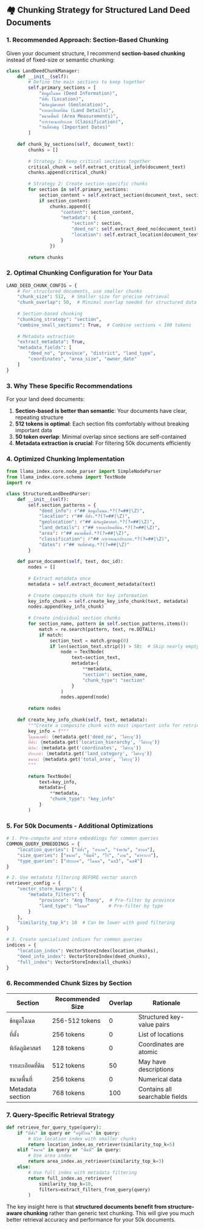 ## 🏘️ Chunking Strategy for Structured Land Deed Documents

### **1. Recommended Approach: Section-Based Chunking**

Given your document structure, I recommend **section-based chunking** instead of fixed-size or semantic chunking:

```python
class LandDeedChunkManager:
    def __init__(self):
        # Define the main sections to keep together
        self.primary_sections = [
            "ข้อมูลโฉนด (Deed Information)",
            "ที่ตั้ง (Location)", 
            "พิกัดภูมิศาสตร์ (Geolocation)",
            "รายละเอียดที่ดิน (Land Details)",
            "ขนาดพื้นที่ (Area Measurements)",
            "การจำแนกประเภท (Classification)",
            "วันที่สำคัญ (Important Dates)"
        ]
        
    def chunk_by_sections(self, document_text):
        chunks = []
        
        # Strategy 1: Keep critical sections together
        critical_chunk = self.extract_critical_info(document_text)
        chunks.append(critical_chunk)
        
        # Strategy 2: Create section-specific chunks
        for section in self.primary_sections:
            section_content = self.extract_section(document_text, section)
            if section_content:
                chunks.append({
                    "content": section_content,
                    "metadata": {
                        "section": section,
                        "deed_no": self.extract_deed_no(document_text),
                        "location": self.extract_location(document_text)
                    }
                })
        
        return chunks
```

### **2. Optimal Chunking Configuration for Your Data**

```python
LAND_DEED_CHUNK_CONFIG = {
    # For structured documents, use smaller chunks
    "chunk_size": 512,  # Smaller size for precise retrieval
    "chunk_overlap": 50,  # Minimal overlap needed for structured data
    
    # Section-based chunking
    "chunking_strategy": "section",
    "combine_small_sections": True,  # Combine sections < 100 tokens
    
    # Metadata extraction
    "extract_metadata": True,
    "metadata_fields": [
        "deed_no", "province", "district", "land_type",
        "coordinates", "area_size", "owner_date"
    ]
}
```

### **3. Why These Specific Recommendations**

For your land deed documents:

1. **Section-based is better than semantic**: Your documents have clear, repeating structure
2. **512 tokens is optimal**: Each section fits comfortably without breaking important data
3. **50 token overlap**: Minimal overlap since sections are self-contained
4. **Metadata extraction is crucial**: For filtering 50k documents efficiently

### **4. Optimized Chunking Implementation**

```python
from llama_index.core.node_parser import SimpleNodeParser
from llama_index.core.schema import TextNode
import re

class StructuredLandDeedParser:
    def __init__(self):
        self.section_patterns = {
            "deed_info": r"## ข้อมูลโฉนด.*?(?=##|\Z)",
            "location": r"## ที่ตั้ง.*?(?=##|\Z)",
            "geolocation": r"## พิกัดภูมิศาสตร์.*?(?=##|\Z)",
            "land_details": r"## รายละเอียดที่ดิน.*?(?=##|\Z)",
            "area": r"## ขนาดพื้นที่.*?(?=##|\Z)",
            "classification": r"## การจำแนกประเภท.*?(?=##|\Z)",
            "dates": r"## วันที่สำคัญ.*?(?=##|\Z)"
        }
    
    def parse_document(self, text, doc_id):
        nodes = []
        
        # Extract metadata once
        metadata = self.extract_document_metadata(text)
        
        # Create composite chunk for key information
        key_info_chunk = self.create_key_info_chunk(text, metadata)
        nodes.append(key_info_chunk)
        
        # Create individual section chunks
        for section_name, pattern in self.section_patterns.items():
            match = re.search(pattern, text, re.DOTALL)
            if match:
                section_text = match.group(0)
                if len(section_text.strip()) > 50:  # Skip nearly empty sections
                    node = TextNode(
                        text=section_text,
                        metadata={
                            **metadata,
                            "section": section_name,
                            "chunk_type": "section"
                        }
                    )
                    nodes.append(node)
        
        return nodes
    
    def create_key_info_chunk(self, text, metadata):
        """Create a composite chunk with most important info for retrieval"""
        key_info = f"""
        โฉนดเลขที่: {metadata.get('deed_no', 'ไม่ระบุ')}
        ที่ตั้ง: {metadata.get('location_hierarchy', 'ไม่ระบุ')}
        พิกัด: {metadata.get('coordinates', 'ไม่ระบุ')}
        ประเภท: {metadata.get('land_category', 'ไม่ระบุ')}
        ขนาด: {metadata.get('total_area', 'ไม่ระบุ')}
        """
        
        return TextNode(
            text=key_info,
            metadata={
                **metadata,
                "chunk_type": "key_info"
            }
        )
```

### **5. For 50k Documents - Additional Optimizations**

```python
# 1. Pre-compute and store embeddings for common queries
COMMON_QUERY_EMBEDDINGS = {
    "location_queries": ["ที่ตั้ง", "อำเภอ", "จังหวัด", "ตำบล"],
    "size_queries": ["ขนาด", "พื้นที่", "ไร่", "งาน", "ตารางวา"],
    "type_queries": ["ประเภท", "โฉนด", "นส3", "นส4"]
}

# 2. Use metadata filtering BEFORE vector search
retriever_config = {
    "vector_store_kwargs": {
        "metadata_filters": {
            "province": "Ang Thong",  # Pre-filter by province
            "land_type": "โฉนด"       # Pre-filter by type
        }
    },
    "similarity_top_k": 10  # Can be lower with good filtering
}

# 3. Create specialized indices for common queries
indices = {
    "location_index": VectorStoreIndex(location_chunks),
    "deed_info_index": VectorStoreIndex(deed_chunks),
    "full_index": VectorStoreIndex(all_chunks)
}
```

### **6. Recommended Chunk Sizes by Section**

| Section | Recommended Size | Overlap | Rationale |
|---------|-----------------|---------|-----------|
| ข้อมูลโฉนด | 256-512 tokens | 0 | Structured key-value pairs |
| ที่ตั้ง | 256 tokens | 0 | List of locations |
| พิกัดภูมิศาสตร์ | 128 tokens | 0 | Coordinates are atomic |
| รายละเอียดที่ดิน | 512 tokens | 50 | May have descriptions |
| ขนาดพื้นที่ | 256 tokens | 0 | Numerical data |
| Metadata section | 768 tokens | 100 | Contains all searchable fields |

### **7. Query-Specific Retrieval Strategy**

```python
def retrieve_for_query_type(query):
    if "ที่ตั้ง" in query or "อยู่ที่ไหน" in query:
        # Use location index with smaller chunks
        return location_index.as_retriever(similarity_top_k=5)
    elif "ขนาด" in query or "พื้นที่" in query:
        # Use area index
        return area_index.as_retriever(similarity_top_k=3)
    else:
        # Use full index with metadata filtering
        return full_index.as_retriever(
            similarity_top_k=10,
            filters=extract_filters_from_query(query)
        )
```


The key insight here is that **structured documents benefit from structure-aware chunking** rather than generic text chunking. This will give you much better retrieval accuracy and performance for your 50k documents.
